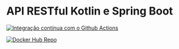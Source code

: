 # API RESTful Kotlin e Spring Boot
[![Integração contínua com o Github Actions](https://github.com/JeffersonTavaresRJ/SpringBootKotlinDockerAws/actions/workflows/integracao-continua-github.yml/badge.svg)](https://github.com/JeffersonTavaresRJ/SpringBootKotlinDockerAws/actions/workflows/integracao-continua-github.yml)

[![Docker Hub Repo](https://img.shields.io/docker/pulls/jeftavaresrj/rest-spring-boot-and-kotlin.svg)](https://hub.docker.com/repository/docker/jeftavaresrj/rest-spring-boot-and-kotlin)
